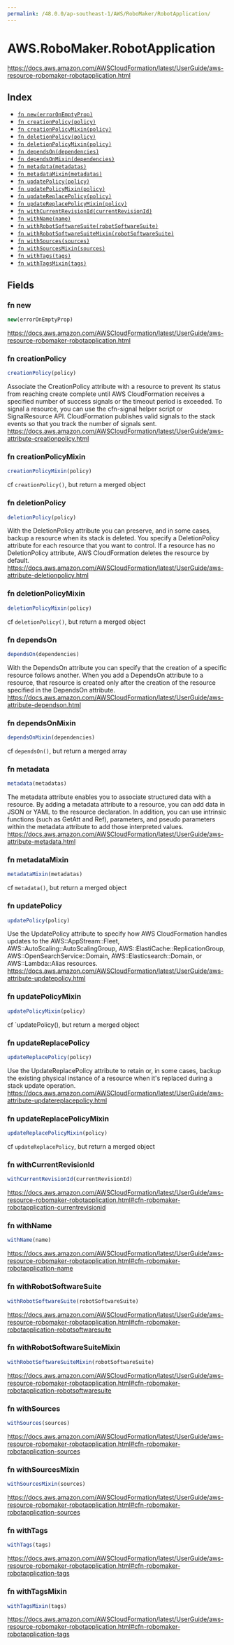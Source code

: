 ```yaml
---
permalink: /48.0.0/ap-southeast-1/AWS/RoboMaker/RobotApplication/
---
```


# AWS.RoboMaker.RobotApplication

https://docs.aws.amazon.com/AWSCloudFormation/latest/UserGuide/aws-resource-robomaker-robotapplication.html

## Index

* [`fn new(errorOnEmptyProp)`](#fn-new)
* [`fn creationPolicy(policy)`](#fn-creationpolicy)
* [`fn creationPolicyMixin(policy)`](#fn-creationpolicymixin)
* [`fn deletionPolicy(policy)`](#fn-deletionpolicy)
* [`fn deletionPolicyMixin(policy)`](#fn-deletionpolicymixin)
* [`fn dependsOn(dependencies)`](#fn-dependson)
* [`fn dependsOnMixin(dependencies)`](#fn-dependsonmixin)
* [`fn metadata(metadatas)`](#fn-metadata)
* [`fn metadataMixin(metadatas)`](#fn-metadatamixin)
* [`fn updatePolicy(policy)`](#fn-updatepolicy)
* [`fn updatePolicyMixin(policy)`](#fn-updatepolicymixin)
* [`fn updateReplacePolicy(policy)`](#fn-updatereplacepolicy)
* [`fn updateReplacePolicyMixin(policy)`](#fn-updatereplacepolicymixin)
* [`fn withCurrentRevisionId(currentRevisionId)`](#fn-withcurrentrevisionid)
* [`fn withName(name)`](#fn-withname)
* [`fn withRobotSoftwareSuite(robotSoftwareSuite)`](#fn-withrobotsoftwaresuite)
* [`fn withRobotSoftwareSuiteMixin(robotSoftwareSuite)`](#fn-withrobotsoftwaresuitemixin)
* [`fn withSources(sources)`](#fn-withsources)
* [`fn withSourcesMixin(sources)`](#fn-withsourcesmixin)
* [`fn withTags(tags)`](#fn-withtags)
* [`fn withTagsMixin(tags)`](#fn-withtagsmixin)

## Fields

### fn new

```ts
new(errorOnEmptyProp)
```

https://docs.aws.amazon.com/AWSCloudFormation/latest/UserGuide/aws-resource-robomaker-robotapplication.html

### fn creationPolicy

```ts
creationPolicy(policy)
```

Associate the CreationPolicy attribute with a resource to prevent its status from reaching create complete until AWS CloudFormation receives a specified number of success signals or the timeout period is exceeded. To signal a resource, you can use the cfn-signal helper script or SignalResource API. CloudFormation publishes valid signals to the stack events so that you track the number of signals sent. 
https://docs.aws.amazon.com/AWSCloudFormation/latest/UserGuide/aws-attribute-creationpolicy.html

### fn creationPolicyMixin

```ts
creationPolicyMixin(policy)
```

cf `creationPolicy()`, but return a merged object

### fn deletionPolicy

```ts
deletionPolicy(policy)
```

With the DeletionPolicy attribute you can preserve, and in some cases, backup a resource when its stack is deleted. You specify a DeletionPolicy attribute for each resource that you want to control. If a resource has no DeletionPolicy attribute, AWS CloudFormation deletes the resource by default. 
https://docs.aws.amazon.com/AWSCloudFormation/latest/UserGuide/aws-attribute-deletionpolicy.html

### fn deletionPolicyMixin

```ts
deletionPolicyMixin(policy)
```

cf `deletionPolicy()`, but return a merged object

### fn dependsOn

```ts
dependsOn(dependencies)
```

With the DependsOn attribute you can specify that the creation of a specific resource follows another. When you add a DependsOn attribute to a resource, that resource is created only after the creation of the resource specified in the DependsOn attribute. 
https://docs.aws.amazon.com/AWSCloudFormation/latest/UserGuide/aws-attribute-dependson.html

### fn dependsOnMixin

```ts
dependsOnMixin(dependencies)
```

cf `dependsOn()`, but return a merged array

### fn metadata

```ts
metadata(metadatas)
```

The metadata attribute enables you to associate structured data with a resource. By adding a metadata attribute to a resource, you can add data in JSON or YAML to the resource declaration. In addition, you can use intrinsic functions (such as GetAtt and Ref), parameters, and pseudo parameters within the metadata attribute to add those interpreted values. 
https://docs.aws.amazon.com/AWSCloudFormation/latest/UserGuide/aws-attribute-metadata.html

### fn metadataMixin

```ts
metadataMixin(metadatas)
```

cf `metadata()`, but return a merged object

### fn updatePolicy

```ts
updatePolicy(policy)
```

Use the UpdatePolicy attribute to specify how AWS CloudFormation handles updates to the AWS::AppStream::Fleet, AWS::AutoScaling::AutoScalingGroup, AWS::ElastiCache::ReplicationGroup, AWS::OpenSearchService::Domain, AWS::Elasticsearch::Domain, or AWS::Lambda::Alias resources. 
https://docs.aws.amazon.com/AWSCloudFormation/latest/UserGuide/aws-attribute-updatepolicy.html

### fn updatePolicyMixin

```ts
updatePolicyMixin(policy)
```

cf `updatePolicy(), but return a merged object

### fn updateReplacePolicy

```ts
updateReplacePolicy(policy)
```

Use the UpdateReplacePolicy attribute to retain or, in some cases, backup the existing physical instance of a resource when it's replaced during a stack update operation. 
https://docs.aws.amazon.com/AWSCloudFormation/latest/UserGuide/aws-attribute-updatereplacepolicy.html

### fn updateReplacePolicyMixin

```ts
updateReplacePolicyMixin(policy)
```

cf `updateReplacePolicy`, but return a merged object

### fn withCurrentRevisionId

```ts
withCurrentRevisionId(currentRevisionId)
```

https://docs.aws.amazon.com/AWSCloudFormation/latest/UserGuide/aws-resource-robomaker-robotapplication.html#cfn-robomaker-robotapplication-currentrevisionid

### fn withName

```ts
withName(name)
```

https://docs.aws.amazon.com/AWSCloudFormation/latest/UserGuide/aws-resource-robomaker-robotapplication.html#cfn-robomaker-robotapplication-name

### fn withRobotSoftwareSuite

```ts
withRobotSoftwareSuite(robotSoftwareSuite)
```

https://docs.aws.amazon.com/AWSCloudFormation/latest/UserGuide/aws-resource-robomaker-robotapplication.html#cfn-robomaker-robotapplication-robotsoftwaresuite

### fn withRobotSoftwareSuiteMixin

```ts
withRobotSoftwareSuiteMixin(robotSoftwareSuite)
```

https://docs.aws.amazon.com/AWSCloudFormation/latest/UserGuide/aws-resource-robomaker-robotapplication.html#cfn-robomaker-robotapplication-robotsoftwaresuite

### fn withSources

```ts
withSources(sources)
```

https://docs.aws.amazon.com/AWSCloudFormation/latest/UserGuide/aws-resource-robomaker-robotapplication.html#cfn-robomaker-robotapplication-sources

### fn withSourcesMixin

```ts
withSourcesMixin(sources)
```

https://docs.aws.amazon.com/AWSCloudFormation/latest/UserGuide/aws-resource-robomaker-robotapplication.html#cfn-robomaker-robotapplication-sources

### fn withTags

```ts
withTags(tags)
```

https://docs.aws.amazon.com/AWSCloudFormation/latest/UserGuide/aws-resource-robomaker-robotapplication.html#cfn-robomaker-robotapplication-tags

### fn withTagsMixin

```ts
withTagsMixin(tags)
```

https://docs.aws.amazon.com/AWSCloudFormation/latest/UserGuide/aws-resource-robomaker-robotapplication.html#cfn-robomaker-robotapplication-tags